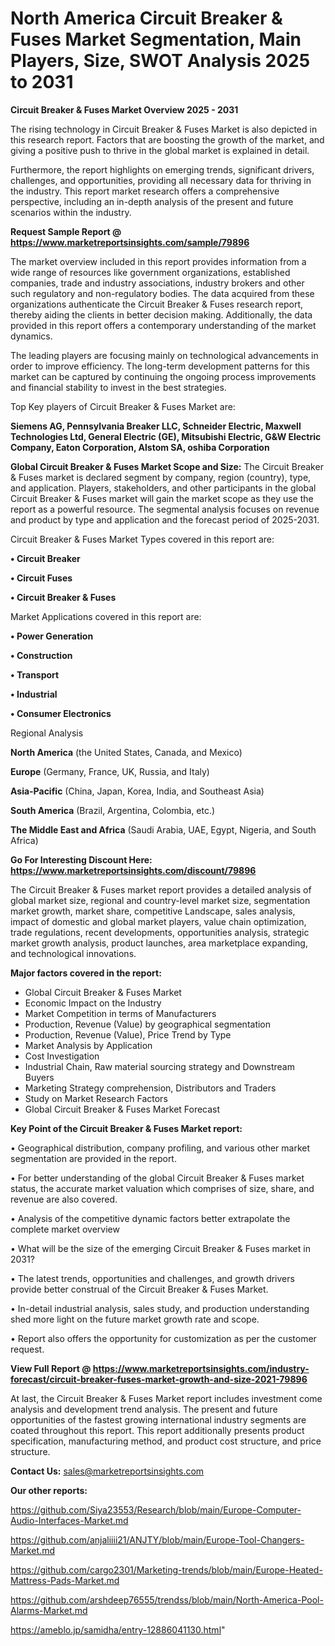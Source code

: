 # North America Circuit Breaker & Fuses Market Segmentation, Main Players, Size, SWOT Analysis 2025 to 2031

<Strong> Circuit Breaker & Fuses Market Overview 2025 - 2031</strong>

The rising technology in Circuit Breaker & Fuses Market is also depicted in this research report. Factors that are boosting the growth of the market, and giving a positive push to thrive in the global market is explained in detail.

Furthermore, the report highlights on emerging trends, significant drivers, challenges, and opportunities, providing all necessary data for thriving in the industry. This report market research offers a comprehensive perspective, including an in-depth analysis of the present and future scenarios within the industry.

<strong>Request Sample Report @ <a href=https://www.marketreportsinsights.com/sample/79896>https://www.marketreportsinsights.com/sample/79896</a></strong>

The market overview included in this report provides information from a wide range of resources like government organizations, established companies, trade and industry associations, industry brokers and other such regulatory and non-regulatory bodies. The data acquired from these organizations authenticate the Circuit Breaker & Fuses research report, thereby aiding the clients in better decision making. Additionally, the data provided in this report offers a contemporary understanding of the market dynamics.

The leading players are focusing mainly on technological advancements in order to improve efficiency. The long-term development patterns for this market can be captured by continuing the ongoing process improvements and financial stability to invest in the best strategies.

Top Key players of Circuit Breaker & Fuses Market are:

<strong>Siemens AG, Pennsylvania Breaker LLC, Schneider Electric, Maxwell Technologies Ltd, General Electric (GE), Mitsubishi Electric, G&W Electric Company, Eaton Corporation, Alstom SA, oshiba Corporation</strong>

<strong><b>Global Circuit Breaker & Fuses Market Scope and Size:</b></strong>
The Circuit Breaker & Fuses market is declared segment by company, region (country), type, and application. Players, stakeholders, and other participants in the global Circuit Breaker & Fuses market will gain the market scope as they use the report as a powerful resource. The segmental analysis focuses on revenue and product by type and application and the forecast period of 2025-2031.

Circuit Breaker & Fuses Market Types covered in this report are:

<strong>• Circuit Breaker

• Circuit Fuses

• Circuit Breaker & Fuses</strong>

Market Applications covered in this report are:

<strong>• Power Generation

• Construction

• Transport

• Industrial

• Consumer Electronics</strong> 

Regional Analysis

<strong>North America</strong> (the United States, Canada, and Mexico)

<strong>Europe</strong> (Germany, France, UK, Russia, and Italy)

<strong>Asia-Pacific</strong> (China, Japan, Korea, India, and Southeast Asia)

<strong>South America</strong> (Brazil, Argentina, Colombia, etc.)

<strong>The Middle East and Africa</strong> (Saudi Arabia, UAE, Egypt, Nigeria, and South Africa)

<strong>Go For Interesting Discount Here: <a href=https://www.marketreportsinsights.com/discount/79896>https://www.marketreportsinsights.com/discount/79896</a></strong>

The Circuit Breaker & Fuses market report provides a detailed analysis of global market size, regional and country-level market size, segmentation market growth, market share, competitive Landscape, sales analysis, impact of domestic and global market players, value chain optimization, trade regulations, recent developments, opportunities analysis, strategic market growth analysis, product launches, area marketplace expanding, and technological innovations.

<strong><b>Major factors covered in the report:</b></strong>
<ul>
  <li>Global Circuit Breaker & Fuses Market </li>
  <li>Economic Impact on the Industry</li>
  <li>Market Competition in terms of Manufacturers</li>
  <li>Production, Revenue (Value) by geographical segmentation</li>
  <li>Production, Revenue (Value), Price Trend by Type</li>
  <li>Market Analysis by Application</li>
  <li>Cost Investigation</li>
  <li>Industrial Chain, Raw material sourcing strategy and Downstream Buyers</li>
  <li>Marketing Strategy comprehension, Distributors and Traders</li>
  <li>Study on Market Research Factors</li>
  <li>Global Circuit Breaker & Fuses Market Forecast</li>
</ul>

<strong><b>Key Point of the Circuit Breaker & Fuses Market report:</b></strong>

• Geographical distribution, company profiling, and various other market segmentation are provided in the report.

• For better understanding of the global Circuit Breaker & Fuses market status, the accurate market valuation which comprises of size, share, and revenue are also covered.

• Analysis of the competitive dynamic factors better extrapolate the complete market overview

• What will be the size of the emerging Circuit Breaker & Fuses market in 2031?

• The latest trends, opportunities and challenges, and growth drivers provide better construal of the Circuit Breaker & Fuses Market.

• In-detail industrial analysis, sales study, and production understanding shed more light on the future market growth rate and scope.

• Report also offers the opportunity for customization as per the customer request.

<strong><b>View Full Report @ <a href=https://www.marketreportsinsights.com/industry-forecast/circuit-breaker-fuses-market-growth-and-size-2021-79896>https://www.marketreportsinsights.com/industry-forecast/circuit-breaker-fuses-market-growth-and-size-2021-79896</a></b></strong>


At last, the Circuit Breaker & Fuses Market report includes investment come analysis and development trend analysis. The present and future opportunities of the fastest growing international industry segments are coated throughout this report. This report additionally presents product specification, manufacturing method, and product cost structure, and price structure.

<strong>Contact Us:</strong>
sales@marketreportsinsights.com

<strong>Our other reports:</strong>

<a href=https://github.com/Siya23553/Research/blob/main/Europe-Computer-Audio-Interfaces-Market.md>https://github.com/Siya23553/Research/blob/main/Europe-Computer-Audio-Interfaces-Market.md</a>

<a href=https://github.com/anjaliiii21/ANJTY/blob/main/Europe-Tool-Changers-Market.md>https://github.com/anjaliiii21/ANJTY/blob/main/Europe-Tool-Changers-Market.md</a>

<a href=https://github.com/cargo2301/Marketing-trends/blob/main/Europe-Heated-Mattress-Pads-Market.md>https://github.com/cargo2301/Marketing-trends/blob/main/Europe-Heated-Mattress-Pads-Market.md</a>

<a href=https://github.com/arshdeep76555/trendss/blob/main/North-America-Pool-Alarms-Market.md>https://github.com/arshdeep76555/trendss/blob/main/North-America-Pool-Alarms-Market.md</a>

<a href=https://ameblo.jp/samidha/entry-12886041130.html>https://ameblo.jp/samidha/entry-12886041130.html</a>"
